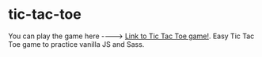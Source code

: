 # tic-tac-toe
You can play the game here ----> [Link to Tic Tac Toe game!](https://tic-tac-toe9.netlify.app/).
Easy Tic Tac Toe game to practice vanilla JS and Sass. 
